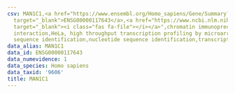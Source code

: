 ```yaml
---
csv: MAN1C1,<a href="https://www.ensembl.org/Homo_sapiens/Gene/Summary?db=core;g=ENSG00000117643"
  target="_blank">ENSG00000117643</a>,<a href="https://www.ncbi.nlm.nih.gov/pubmed/17216044"
  target="_blank"><i class="fas fa-file"></i></a>",chromatin immunoprecipitation assay,direct
  interaction,HeLa, high throughput transcription profiling by microarray,nucleotide
  sequence identification,nucleotide sequence identification,transcriptional regulation,
data_alias: MAN1C1
data_id: ENSG00000117643
data_numevidence: 1
data_species: Homo sapiens
data_taxid: '9606'
title: MAN1C1
---
```


